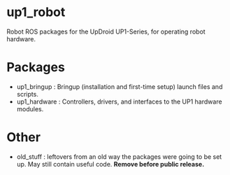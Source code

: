# up1_robot #

Robot ROS packages for the UpDroid UP1-Series, for operating robot hardware.

# Packages #

 - up1_bringup : Bringup (installation and first-time setup) launch files and scripts.
 - up1_hardware : Controllers, drivers, and interfaces to the UP1 hardware modules.

# Other #

 - old_stuff : leftovers from an old way the packages were going to be set up. May still contain useful code. **Remove before public release.**
